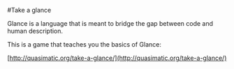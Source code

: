 #Take a glance

Glance is a language that is meant to bridge the gap between code and human description.

This is a game that teaches you the basics of Glance:

[http://quasimatic.org/take-a-glance/](http://quasimatic.org/take-a-glance/)
